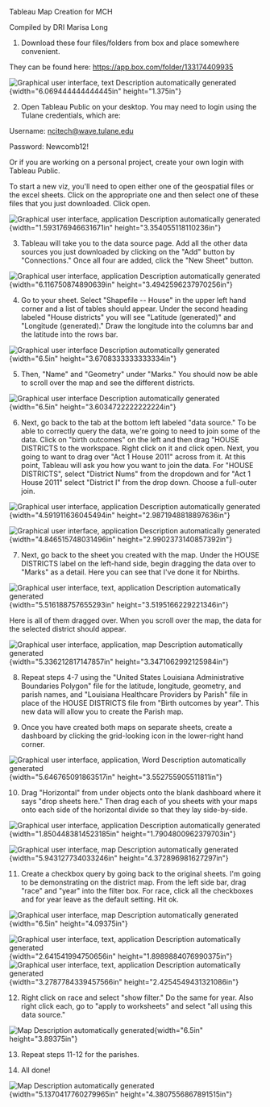 Tableau Map Creation for MCH

Compiled by DRI Marisa Long

1.  Download these four files/folders from box and place somewhere
    convenient.

They can be found here: <https://app.box.com/folder/133174409935>

![Graphical user interface, text Description automatically
generated](media/image1.png){width="6.069444444444445in"
height="1.375in"}

2.  Open Tableau Public on your desktop. You may need to login using the
    Tulane credentials, which are:

Username: ncitech@wave.tulane.edu

Password: Newcomb12!

Or if you are working on a personal project, create your own login with
Tableau Public.

To start a new viz, you'll need to open either one of the geospatial
files or the excel sheets. Click on the appropriate one and then select
one of these files that you just downloaded. Click open.

![Graphical user interface, application Description automatically
generated](media/image2.png){width="1.593176946631671in"
height="3.354055118110236in"}

3.  Tableau will take you to the data source page. Add all the other
    data sources you just downloaded by clicking on the "Add" button by
    "Connections." Once all four are added, click the "New Sheet"
    button.

![Graphical user interface, application Description automatically
generated](media/image5.png){width="6.116750874890639in"
height="3.4942596237970256in"}

4.  Go to your sheet. Select "Shapefile -- House" in the upper left hand
    corner and a list of tables should appear. Under the second heading
    labeled "House districts" you will see "Latitude (generated)" and
    "Longitude (generated)." Draw the longitude into the columns bar and
    the latitude into the rows bar.

![Graphical user interface Description automatically
generated](media/image6.png){width="6.5in"
height="3.6708333333333334in"}

5.  Then, "Name" and "Geometry" under "Marks." You should now be able to
    scroll over the map and see the different districts.

![Graphical user interface Description automatically
generated](media/image7.png){width="6.5in"
height="3.6034722222222224in"}

6.  Next, go back to the tab at the bottom left labeled "data source."
    To be able to correctly query the data, we're going to need to join
    some of the data. Click on "birth outcomes" on the left and then
    drag "HOUSE DISTRICTS to the workspace. Right click on it and click
    open. Next, you going to want to drag over "Act 1 House 2011" across
    from it. At this point, Tableau will ask you how you want to join
    the data. For "HOUSE DISTRICTS", select "District Nums" from the
    dropdown and for "Act 1 House 2011" select "District I" from the
    drop down. Choose a full-outer join.

![Graphical user interface, application Description automatically
generated](media/image8.png){width="4.591911636045494in"
height="2.9871948818897636in"}

![Graphical user interface, application Description automatically
generated](media/image9.png){width="4.846515748031496in"
height="2.9902373140857392in"}

7.  Next, go back to the sheet you created with the map. Under the HOUSE
    DISTRICTS label on the left-hand side, begin dragging the data over
    to "Marks" as a detail. Here you can see that I've done it for
    Nbirths.

![Graphical user interface, text, application Description automatically
generated](media/image10.png){width="5.516188757655293in"
height="3.5195166229221346in"}

Here is all of them dragged over. When you scroll over the map, the data
for the selected district should appear.

![Graphical user interface, application, map Description automatically
generated](media/image11.png){width="5.336212817147857in"
height="3.3471062992125984in"}

8.  Repeat steps 4-7 using the "United States Louisiana Administrative
    Boundaries Polygon" file for the latitude, longitude, geometry, and
    parish names, and "Louisiana Healthcare Providers by Parish" file in
    place of the HOUSE DISTRICTS file from "Birth outcomes by year".
    This new data will allow you to create the Parish map.

9.  Once you have created both maps on separate sheets, create a
    dashboard by clicking the grid-looking icon in the lower-right hand
    corner.

![Graphical user interface, application, Word Description automatically
generated](media/image12.png){width="5.646765091863517in"
height="3.552755905511811in"}

10. Drag "Horizontal" from under objects onto the blank dashboard where
    it says "drop sheets here." Then drag each of you sheets with your
    maps onto each side of the horizontal divide so that they lay
    side-by-side.

![Graphical user interface, application Description automatically
generated](media/image13.png){width="1.8504483814523185in"
height="1.7904800962379703in"}

![Graphical user interface, map Description automatically
generated](media/image14.png){width="5.943127734033246in"
height="4.372896981627297in"}

11. Create a checkbox query by going back to the original sheets. I'm
    going to be demonstrating on the district map. From the left side
    bar, drag "race" and "year" into the filter box. For race, click all
    the checkboxes and for year leave as the default setting. Hit ok.

![Graphical user interface, map Description automatically
generated](media/image15.png){width="6.5in" height="4.09375in"}

![Graphical user interface, text, application Description automatically
generated](media/image16.png){width="2.641541994750656in"
height="1.8989884076990375in"} ![Graphical user interface, text,
application Description automatically
generated](media/image17.png){width="3.2787784339457566in"
height="2.4254549431321086in"}

12. Right click on race and select "show filter." Do the same for year.
    Also right click each, go to "apply to worksheets" and select "all
    using this data source."

![Map Description automatically
generated](media/image18.png){width="6.5in" height="3.89375in"}

13. Repeat steps 11-12 for the parishes.

14. All done!

![Map Description automatically
generated](media/image19.png){width="5.1370417760279965in"
height="4.3807556867891515in"}
